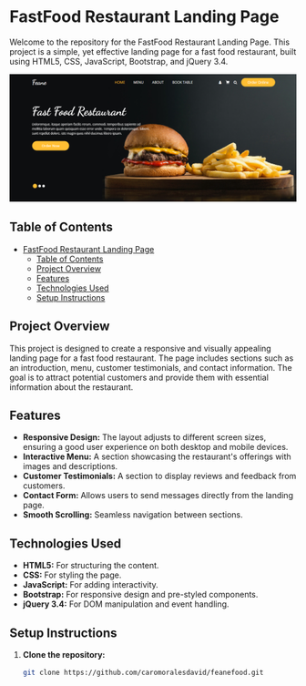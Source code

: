 # FastFood Restaurant Landing Page

Welcome to the repository for the FastFood Restaurant Landing Page. This project is a simple, yet effective landing page for a fast food restaurant, built using HTML5, CSS, JavaScript, Bootstrap, and jQuery 3.4.

![Restaurant Image](images/PreviewFeaneFood.png)


## Table of Contents

- [FastFood Restaurant Landing Page](#fastfood-restaurant-landing-page)
  - [Table of Contents](#table-of-contents)
  - [Project Overview](#project-overview)
  - [Features](#features)
  - [Technologies Used](#technologies-used)
  - [Setup Instructions](#setup-instructions)

## Project Overview

This project is designed to create a responsive and visually appealing landing page for a fast food restaurant. The page includes sections such as an introduction, menu, customer testimonials, and contact information. The goal is to attract potential customers and provide them with essential information about the restaurant.

## Features

- **Responsive Design:** The layout adjusts to different screen sizes, ensuring a good user experience on both desktop and mobile devices.
- **Interactive Menu:** A section showcasing the restaurant's offerings with images and descriptions.
- **Customer Testimonials:** A section to display reviews and feedback from customers.
- **Contact Form:** Allows users to send messages directly from the landing page.
- **Smooth Scrolling:** Seamless navigation between sections.

## Technologies Used

- **HTML5:** For structuring the content.
- **CSS:** For styling the page.
- **JavaScript:** For adding interactivity.
- **Bootstrap:** For responsive design and pre-styled components.
- **jQuery 3.4:** For DOM manipulation and event handling.

## Setup Instructions

1. **Clone the repository:**
   ```bash
   git clone https://github.com/caromoralesdavid/feanefood.git
